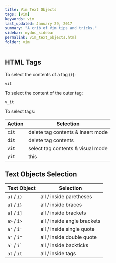 ```yaml
---
title: Vim Text Objects 
tags: [vim]
keywords: vim 
last_updated: January 29, 2017
summary: "A crib of Vim tips and tricks."
sidebar: mydoc_sidebar
permalink: vim_text_objects.html
folder: vim 
---
```


## HTML Tags

To select the contents of a tag (`t`):

```
vit
```
To select the content of the outer tag:

```
v_it
```
To select tags:

Action  |  Selection
---     |  ------
`cit`  | delete tag contents & insert mode
`dit`  | delete tag contents
`vit`  | select tag contents & visual mode
`yit`  | this

## Text Objects Selection
Text Object  | Selection
---          | ------
`a)` / `i)`  | all / inside paretheses
`a}` / `i}`  | all / inside braces
`a]` / `i]`  | all / inside brackets
`a>` / `i>`  | all / inside angle brackets
`a'` / `i'`  | all / inside single quote
`a"` / `i"`  | all / inside double quote
`` a` `` / ``i` `` | all / inside backticks
`at` / `it`  | all / inside tags

